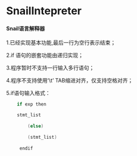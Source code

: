 SnailIntepreter
==========

#### Snail语言解释器

1.已经实现基本功能,最后一行为空行表示结束；

2.if 语句的嵌套功能由递归实现；

3.程序暂时不支持一行输入多行语句；

4.程序不支持使用‘\t’ TAB缩进对齐，仅支持空格对齐；

5.if语句输入格式：

```C
    if exp then

	stmt_list
	
	    (else)
	    
  	    (stmt_list)
    
     endif
```

